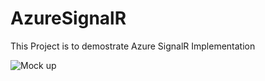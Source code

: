 # AzureSignalR

This Project is to demostrate Azure SignalR Implementation

![Mock up](https://github.com/talktoamitdhir/learnangular/blob/master/AzureSignalR_MockUp.jpg)
